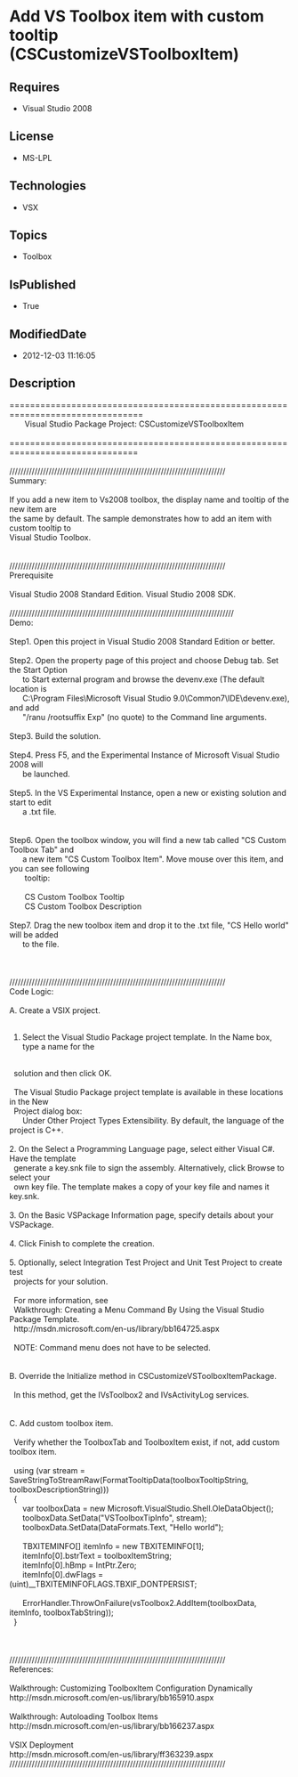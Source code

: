 # Add VS Toolbox item with custom tooltip (CSCustomizeVSToolboxItem)
## Requires
* Visual Studio 2008
## License
* MS-LPL
## Technologies
* VSX
## Topics
* Toolbox
## IsPublished
* True
## ModifiedDate
* 2012-12-03 11:16:05
## Description
================================================================================<br>
&nbsp; &nbsp; &nbsp; &nbsp;Visual Studio Package Project: CSCustomizeVSToolboxItem &nbsp; &nbsp; &nbsp; &nbsp; &nbsp; &nbsp; &nbsp; &nbsp; &nbsp; &nbsp; &nbsp; &nbsp;<br>
===============================================================================<br>
<br>
/////////////////////////////////////////////////////////////////////////////<br>
Summary:<br>
<br>
If you add a new item to Vs2008 toolbox, the display name and tooltip of the new item are
<br>
the same by default. The sample demonstrates how to add an item with custom tooltip to<br>
Visual Studio Toolbox.<br>
<br>
<br>
/////////////////////////////////////////////////////////////////////////////<br>
Prerequisite<br>
<br>
Visual Studio 2008 Standard Edition. Visual Studio 2008 SDK.<br>
<br>
////////////////////////////////////////////////////////////////////////////////<br>
Demo:<br>
<br>
Step1. Open this project in Visual Studio 2008 Standard Edition or better. <br>
<br>
Step2. Open the property page of this project and choose Debug tab. Set the Start Option<br>
&nbsp; &nbsp; &nbsp; to Start external program and browse the devenv.exe (The default location is
<br>
&nbsp; &nbsp; &nbsp; C:\Program Files\Microsoft Visual Studio 9.0\Common7\IDE\devenv.exe), and add<br>
&nbsp; &nbsp; &nbsp; &quot;/ranu /rootsuffix Exp&quot; (no quote) to the Command line arguments.<br>
&nbsp; &nbsp; &nbsp; &nbsp;<br>
Step3. Build the solution. <br>
<br>
Step4. Press F5, and the Experimental Instance of Microsoft Visual Studio 2008 will
<br>
&nbsp; &nbsp; &nbsp; be launched.<br>
<br>
Step5. In the VS Experimental Instance, open a new or existing solution and start to edit
<br>
&nbsp; &nbsp; &nbsp; a .txt file. <br>
<br>
&nbsp;&nbsp;&nbsp;&nbsp; &nbsp; &nbsp; <br>
Step6. Open the toolbox window, you will find a new tab called &quot;CS Custom Toolbox Tab&quot; and<br>
&nbsp; &nbsp; &nbsp; a new item &quot;CS Custom Toolbox Item&quot;. Move mouse over this item, and you can see following
<br>
&nbsp;&nbsp;&nbsp;&nbsp; &nbsp; tooltip:<br>
&nbsp;&nbsp;&nbsp;&nbsp; &nbsp; <br>
&nbsp;&nbsp;&nbsp;&nbsp; &nbsp; CS Custom Toolbox Tooltip<br>
&nbsp;&nbsp;&nbsp;&nbsp; &nbsp; CS Custom Toolbox Description <br>
<br>
Step7. Drag the new toolbox item and drop it to the .txt file, &quot;CS Hello world&quot; will be added
<br>
&nbsp; &nbsp; &nbsp; to the file. &nbsp;&nbsp;&nbsp;&nbsp;<br>
&nbsp; &nbsp; &nbsp; <br>
<br>
<br>
/////////////////////////////////////////////////////////////////////////////<br>
Code Logic:<br>
<br>
A. Create a VSIX project.<br>
<br>
1. Select the Visual Studio Package project template. In the Name box, type a name for the
<br>
&nbsp; solution and then click OK.<br>
<br>
&nbsp; The Visual Studio Package project template is available in these locations in the New
<br>
&nbsp; Project dialog box: &nbsp; &nbsp;<br>
&nbsp; &nbsp; &nbsp; Under Other Project Types Extensibility. By default, the language of the project is C&#43;&#43;.<br>
<br>
2. On the Select a Programming Language page, select either Visual C#. Have the template
<br>
&nbsp; generate a key.snk file to sign the assembly. Alternatively, click Browse to select your<br>
&nbsp; own key file. The template makes a copy of your key file and names it key.snk.
<br>
<br>
3. On the Basic VSPackage Information page, specify details about your VSPackage.
<br>
<br>
4. Click Finish to complete the creation. <br>
<br>
5. Optionally, select Integration Test Project and Unit Test Project to create test<br>
&nbsp; projects for your solution.<br>
<br>
&nbsp; For more information, see <br>
&nbsp; Walkthrough: Creating a Menu Command By Using the Visual Studio Package Template.<br>
&nbsp; http://msdn.microsoft.com/en-us/library/bb164725.aspx<br>
<br>
&nbsp; NOTE: Command menu does not have to be selected.<br>
<br>
<br>
B. Override the Initialize method in CSCustomizeVSToolboxItemPackage.<br>
<br>
&nbsp; In this method, get the IVsToolbox2 and IVsActivityLog services.<br>
<br>
<br>
C. Add custom toolbox item. <br>
&nbsp; <br>
&nbsp; Verify whether the ToolboxTab and ToolboxItem exist, if not, add custom toolbox item.<br>
<br>
&nbsp; using (var stream = SaveStringToStreamRaw(FormatTooltipData(toolboxTooltipString, toolboxDescriptionString)))<br>
&nbsp; {<br>
&nbsp; &nbsp; &nbsp; var toolboxData = new Microsoft.VisualStudio.Shell.OleDataObject();<br>
&nbsp; &nbsp; &nbsp; toolboxData.SetData(&quot;VSToolboxTipInfo&quot;, stream);<br>
&nbsp; &nbsp; &nbsp; toolboxData.SetData(DataFormats.Text, &quot;Hello world&quot;);<br>
<br>
&nbsp; &nbsp; &nbsp; TBXITEMINFO[] itemInfo = new TBXITEMINFO[1];<br>
&nbsp; &nbsp; &nbsp; itemInfo[0].bstrText = toolboxItemString;<br>
&nbsp; &nbsp; &nbsp; itemInfo[0].hBmp = IntPtr.Zero;<br>
&nbsp; &nbsp; &nbsp; itemInfo[0].dwFlags = (uint)__TBXITEMINFOFLAGS.TBXIF_DONTPERSIST;<br>
<br>
&nbsp; &nbsp; &nbsp; ErrorHandler.ThrowOnFailure(vsToolbox2.AddItem(toolboxData, itemInfo, toolboxTabString));<br>
&nbsp; }<br>
<br>
&nbsp; <br>
<br>
/////////////////////////////////////////////////////////////////////////////<br>
References:<br>
<br>
Walkthrough: Customizing ToolboxItem Configuration Dynamically<br>
http://msdn.microsoft.com/en-us/library/bb165910.aspx<br>
<br>
Walkthrough: Autoloading Toolbox Items<br>
http://msdn.microsoft.com/en-us/library/bb166237.aspx<br>
<br>
VSIX Deployment<br>
http://msdn.microsoft.com/en-us/library/ff363239.aspx<br>
/////////////////////////////////////////////////////////////////////////////<br>
